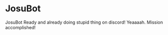# JosuBot
JosuBot Ready and already doing stupid thing on discord! 
Yeaaaah. 
Mission accomplished!


